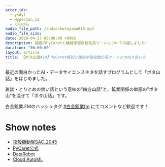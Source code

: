 ```yaml
---
actor_ids:
  - ysdyt
  - Hyperion_13
  - にのぴら
audio_file_path: /audio/botayama010.mp3
audio_file_size:
date: 2020-04-27 00:00:00 +0900
description: 話題のPyCaretと機械学習自動化系ツールについての話しました！
duration: "00:00:00"
layout: article
title: 【ボタ山話#10】PyCaret解説と機械学習自動化系ツールとの向き合い方
---
```

最近の面白かったAI・データサイエンスネタを話すプログラムとして「ボタ山話」をはじめました。  

雑談・とりとめの無い話という意味の"四方山話"と、鉱業関係の単語の"ボタ山"を混ぜて「ボタ山話」です。

白金鉱業.FMのハッシュタグ [#白金鉱業fm](https://twitter.com/search?q=%23%E7%99%BD%E9%87%91%E9%89%B1%E6%A5%ADfm&src=typed_query) にてコメントなど歓迎です！



# Show notes

- [攻殻機動隊SAC_2045](https://www.ghostintheshell-sac2045.jp/)
- [PyCaret公式](https://pycaret.org/)
- [DataRobot](https://www.datarobot.com/jp/)
- [Cloud AutoML](https://cloud.google.com/automl?hl=ja)

